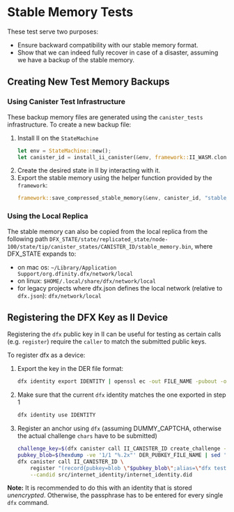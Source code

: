 # Stable Memory Tests

These test serve two purposes:
* Ensure backward compatibility with our stable memory format.
* Show that we can indeed fully recover in case of a disaster, assuming
  we have a backup of the stable memory.

## Creating New Test Memory Backups

### Using Canister Test Infrastructure
These backup memory files are generated using the `canister_tests` infrastructure. To create a new backup file:
1. Install II on the `StateMachine`
    ```rust
    let env = StateMachine::new();
    let canister_id = install_ii_canister(&env, framework::II_WASM.clone());
    ```
2. Create the desired state in II by interacting with it.
3. Export the stable memory using the helper function provided by the `framework`:
    ```rust
    framework::save_compressed_stable_memory(&env, canister_id, "stable_memory/stable.bin.gz", "stable_memory/stable.bin.gz");
    ```
### Using the Local Replica

The stable memory can also be copied from the local replica from the following path `DFX_STATE/state/replicated_state/node-100/state/tip/canister_states/CANISTER_ID/stable_memory.bin`, where DFX_STATE expands to:
* on mac os: `~/Library/Application Support/org.dfinity.dfx/network/local`
* on linux: `$HOME/.local/share/dfx/network/local`
* for legacy projects where dfx.json defines the local network (relative to `dfx.json`): `dfx/network/local`

## Registering the DFX Key as II Device

Registering the `dfx` public key in II can be useful for testing as certain calls (e.g. `register`) require the `caller` to match the submitted public keys.

To register dfx as a device:
1. Export the key in the DER file format:
    ```bash
    dfx identity export IDENTITY | openssl ec -out FILE_NAME -pubout -outform der
    ```
2. Make sure that the current `dfx` identity matches the one exported in step 1
    ```bash
    dfx identity use IDENTITY
    ```
3. Register an anchor using `dfx` (assuming DUMMY_CAPTCHA, otherwise the actual challenge `chars` have to be submitted)
    ```bash
    challenge_key=$(dfx canister call II_CANISTER_ID create_challenge --candid src/internet_identity/internet_identity.did | sed -n 's/.*challenge_key[[:space:]]*=[[:space:]]*"\(.*\)".*/\1/p')
    pubkey_blob=$(hexdump -ve '1/1 "%.2x"' DER_PUBKEY_FILE_NAME | sed 's/../\\&/g')
    dfx canister call II_CANISTER_ID \
        register "(record{pubkey=blob \"$pubkey_blob\";alias=\"dfx test key\";purpose=variant{authentication};key_type=variant{unknown};protection=variant{unprotected};},record{key=\"$challenge_key\";chars=\"a\"})" \
        --candid src/internet_identity/internet_identity.did
    ```
**Note:** It is recommended to do this with an identity that is stored _unencrypted_. Otherwise, the passphrase has to be entered for every single `dfx` command.
